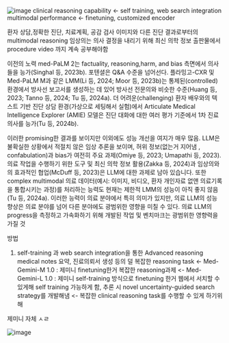 ![image](https://github.com/jinuk0211/llm_project/assets/150532431/38198a6f-aabb-46e7-9309-9037ddcac6d5)
clinical reasoning capability <- self training, web search integration
multimodal performance <- finetuning, customized encoder

환자 상담,정확한 진단, 치료계획, 공감
검사 이미지와 다른 진단 결과로부터의 multimodal reasoning
임상의는 의사 결정을 내리기 위해 최신 의학 정보 출판물에서 procedure video 까지 계속 공부해야함

이전의 노력
med-PaLM 2는 factuality, reasoning,harm, and bias 측면에서 의사들을 능가(Singhal 등, 2023b). 포텐셜은 Q&A 수준을 넘어선다. 플라밍고-CXR 및 Med-PaLM M과 같은 LMM(Li 등, 2024; Moor 등, 2023b)는 통제된(controlled) 환경에서 방사선 보고서를 생성하는 데 있어 방사선 전문의와 비슷한 수준(Huang 등, 2023; Tanno 등, 2024; Tu 등, 2024a). 더 어려운(challenging) 환자 배우와의 텍스트 기반 진단 상담 환경(가상으로 세팅해서 실험)에서 Articulate Medical Intelligence Explorer (AMIE) 모델은 진단 대화에 대한 여러 평가 기준에서 1차 진료 의사를 능가(Tu 등, 2024b).

이러한 promising한 결과를 보이지만 이외에도 성능 개선을 여지가 매우 많음. LLM은 불확실한 상황에서 적절치 않은 임상 추론을 보이며, 허위 정보(없는거 지어냄 , confabulation)과 bias가 여전히 주요 과제(Omiye 등, 2023; Umapathi 등, 2023). 의료 작업을 수행하기 위한 도구 및 최신 의학 정보 활용(Zakka 등, 2024)과 임상의와의 효과적인 협업(McDuff 등, 2023)은 LLM에 대한 과제로 남아 있습니다. 또한 complex multimodal 의료 데이터(예시: 이미지, 비디오, 환자 개인자료 없앤 의료기록을 통합시키는 과정)를 처리하는 능력도 현재는 제한적 LMM의 성능이 아직 좋지 않음(Tu 등, 2024a). 이러한 능력이 의료 분야에서 특히 의미가 있지만, 의료 LLM의 성능 향상은 의료 분야를 넘어 다른 분야에도 광범위한 영향을 미칠 수 있다. 의료 LLM의 progress을 측정하고 가속화하기 위해 개발된 작업 및 벤치마크는 광범위한 영향력을 가질 것

방법
1. self-training 과 web search integration을 통한 Advanced reasoning
medical notes 요약, 진료의뢰서 생성 등의 덜 복잡한 reasoning task
<- Med-Gemini-M 1.0 : 제미니 finetuning한거
복잡한 reasoning과제
<- Med-Gemini-L 1.0 : 제미니 self-training 방식으로 finetuning 한거
 웹에서 서치할 수 있게해 self training 가능하게 함, 추론 시 novel uncertainty-guided search strategy를 개발해냄 <- 복잡한 clinical reasoning task를 수행할 수 있게 하기위해

제미니 자체 ㅅㄹ

![image](https://github.com/jinuk0211/llm_project/assets/150532431/2ff69c1a-aeb9-455b-9889-b784f8b83c47)
